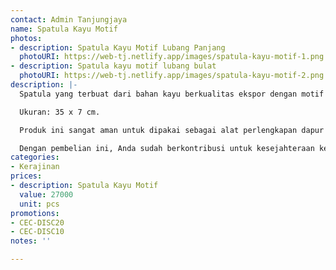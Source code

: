 ```yaml
---
contact: Admin Tanjungjaya
name: Spatula Kayu Motif
photos:
- description: Spatula Kayu Motif Lubang Panjang
  photoURI: https://web-tj.netlify.app/images/spatula-kayu-motif-1.png
- description: Spatula kayu motif lubang bulat
  photoURI: https://web-tj.netlify.app/images/spatula-kayu-motif-2.png
description: |-
  Spatula yang terbuat dari bahan kayu berkualitas ekspor dengan motif yang cantik. Produk ini dibuat oleh para pengrajin terampil di destinasi wisata Tanjung Lesung.

  Ukuran: 35 x 7 cm.

  Produk ini sangat aman untuk dipakai sebagai alat perlengkapan dapur karena tidak dilapisi dengan bahan kimia yang berbahaya. Kami menggunakan bahan pelapis permukaan kayu 100% natural biopolish food grade sehingga Anda dapat menggunakannya sebagai alat perlengkapan dapur yang aman.

  Dengan pembelian ini, Anda sudah berkontribusi untuk kesejahteraan kelompok masyarakat di desa kami.
categories:
- Kerajinan
prices:
- description: Spatula Kayu Motif
  value: 27000
  unit: pcs
promotions:
- CEC-DISC20
- CEC-DISC10
notes: ''

---
```

